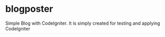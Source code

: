 blogposter
==========

Simple Blog with CodeIgniter. It is simply created for testing and applying CodeIgniter
